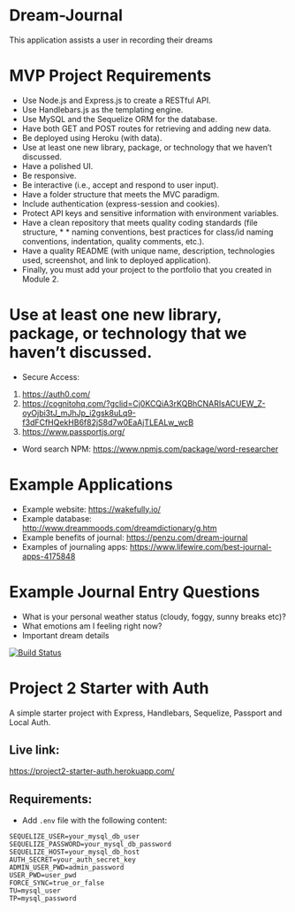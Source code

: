 # Dream-Journal
This application assists a user in recording their dreams 

# MVP Project Requirements

* Use Node.js and Express.js to create a RESTful API.
* Use Handlebars.js as the templating engine.
* Use MySQL and the Sequelize ORM for the database.
* Have both GET and POST routes for retrieving and adding new data.
* Be deployed using Heroku (with data).
* Use at least one new library, package, or technology that we haven’t discussed.
* Have a polished UI.
* Be responsive.
* Be interactive (i.e., accept and respond to user input).
* Have a folder structure that meets the MVC paradigm.
* Include authentication (express-session and cookies).
* Protect API keys and sensitive information with environment variables.
* Have a clean repository that meets quality coding standards (file structure, * * naming conventions, best practices for class/id naming conventions, indentation, quality comments, etc.).
* Have a quality README (with unique name, description, technologies used, screenshot, and link to deployed application).
* Finally, you must add your project to the portfolio that you created in Module 2.

# Use at least one new library, package, or technology that we haven’t discussed.
* Secure Access: 
1. https://auth0.com/
2. https://cognitohq.com/?gclid=Cj0KCQiA3rKQBhCNARIsACUEW_Z-oyOjbi3tJ_mJhJp_i2gsk8uLq9-f3dFCfHQekHB6f82jS8d7w0EaAjTLEALw_wcB
3. https://www.passportjs.org/

* Word search NPM: https://www.npmjs.com/package/word-researcher

# Example Applications
* Example website: https://wakefully.io/
* Example database: http://www.dreammoods.com/dreamdictionary/g.htm
* Example benefits of journal: https://penzu.com/dream-journal
* Examples of journaling apps: https://www.lifewire.com/best-journal-apps-4175848

# Example Journal Entry Questions
* What is your personal weather status (cloudy, foggy, sunny breaks etc)?
* What emotions am I feeling right now?
* Important dream details

[![Build Status](https://travis-ci.com/alperg/project2-starter-auth.svg?branch=master)](https://travis-ci.com/alperg/project2-starter-auth)

# Project 2 Starter with Auth

A simple starter project with Express, Handlebars, Sequelize, Passport and Local Auth.

## Live link:
https://project2-starter-auth.herokuapp.com/

## Requirements:

* Add `.env` file with the following content:

```
SEQUELIZE_USER=your_mysql_db_user
SEQUELIZE_PASSWORD=your_mysql_db_password
SEQUELIZE_HOST=your_mysql_db_host
AUTH_SECRET=your_auth_secret_key
ADMIN_USER_PWD=admin_password
USER_PWD=user_pwd
FORCE_SYNC=true_or_false
TU=mysql_user
TP=mysql_password
```



